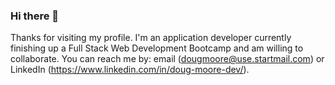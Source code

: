 ### Hi there 👋
Thanks for visiting my profile.
I'm an application developer currently finishing up a Full Stack Web Development Bootcamp and am willing to collaborate.
You can reach me by:
email (dougmoore@use.startmail.com)
or
LinkedIn (https://www.linkedin.com/in/doug-moore-dev/).

<!--
**AllAroundD/AllAroundD** is a ✨ _special_ ✨ repository because its `README.md` (this file) appears on your GitHub profile.

Here are some ideas to get you started:

- 🔭 I’m currently working on ...
- 🌱 I’m currently learning ...
- 👯 I’m looking to collaborate on ...
- 🤔 I’m looking for help with ...
- 💬 Ask me about ...
- 📫 How to reach me: ...
- 😄 Pronouns: ...
- ⚡ Fun fact: ...
-->
